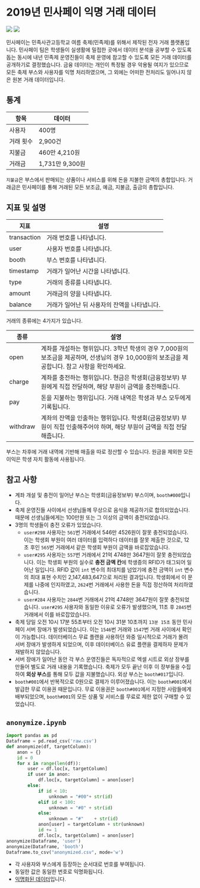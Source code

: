 # 2019년 민사페이 익명 거래 데이터

[![](https://img.shields.io/badge/license-mit-orange?longCache=true&style=for-the-badge)](LICENSE.md) [![](https://img.shields.io/badge/read_in-English-blue?longCache=true&style=for-the-badge)](README.md)

민사페이는 민족사관고등학교 여름 축제(민족제)를 위해서 제작된 전자 거래 플랫폼입니다. 민사페이 팀은 학생들이 실생활에 밀접한 곳에서 데이터 분석을 공부할 수 있도록 돕는 동시에 내년 민족제 운영진들이 축제 운영에 참고할 수 있도록 모든 거래 데이터를 공개하기로 결정했습니다. 금융 데이터는 개인이 특정될 경우 악용될 여지가 있으므로 모든 축제 부스와 사용자를 익명 처리하였으며, 그 외에는 어떠한 전처리도 일어나지 않은 원본 거래 데이터입니다.

## 통계

|항목|데이터|
|----|----|
|사용자|400명|
|거래 횟수|2,900건|
|지불금|460만 4,210원|
|거래금|1,731만 9,300원|

`지불금`은 부스에서 판매되는 상품이나 서비스를 위해 돈을 지불한 금액의 총합입니다. 거래금은 민사페이를 통해 거래된 모든 보조금, 예금, 지불금, 출금의 총합입니다.

## 지표 및 설명
|지표|설명|
|----|----|
|transaction|거래 번호를 나타냅니다.|
|user|사용자 번호를 나타냅니다.|
|booth|부스 번호를 나타냅니다.|
|timestamp|거래가 일어난 시간을 나타냅니다.|
|type|거래의 종류를 나타냅니다.|
|amount|거래금의 양을 나타냅니다.|
|balance|거래가 일어난 뒤 사용자의 잔액을 나타냅니다.|

거래의 종류에는 4가지가 있습니다.

|종류|설명|
|----|----|
|open|계좌를 개설하는 행위입니다. 3학년 학생의 경우 7,000원의 보조금을 제공하며, 선생님의 경우 10,000원의 보조금을 제공합니다. 참고 사항을 확인하세요.|
|charge|계좌를 충전하는 행위입니다. 현금은 학생회(금융정보부) 부원에게 직접 전달하며, 해당 부원이 금액을 충전해줍니다.|
|pay|돈을 지불하는 행위입니다. 거래 내역은 학생과 부스 모두에게 기록됩니다.|
|withdraw|계좌의 잔액을 인출하는 행위입니다. 학생회(금융정보부) 부원이 직접 인출해주어야 하며, 해당 부원이 금액을 직접 전달해줍니다.|

부스는 차후에 거래 내역에 기반해 매출을 따로 정산할 수 있습니다. 원금을 제외한 모든 이익은 학생 자치 활동에 사용됩니다.

## 참고 사항

* 계좌 개설 및 충전이 일어난 부스는 학생회(금융정보부) 부스이며, `booth#000`입니다.
* 축제 운영진들 사이에서 선생님들께 무상으로 음식을 제공하기로 합의되었습니다. 때문에 선생님들에게는 100만원 또는 그 이상의 금액이 충전되었습니다.
* 3명의 학생들이 충전 오류가 있었습니다.
    * `user#298` 사용자는 `561`번 거래에서 546만 4526원이 잘못 충전되었습니다. 이는 학생회 부원이 여러 데이터를 입력하다 데이터를 잘못 제출한 것으로, 12초 후인 `565`번 거래에서 같은 학생회 부원이 금액을 바로잡았습니다. 
    * `user#295` 사용자는 `557`번 거래에서 21억 4748만 3647원이 잘못 충전되었습니다. 이는 학생회 부원의 실수로 **충전 금액 칸**에 학생증의 RFID가 태그되어 일어난 일입니다. RFID 값이 `int` 변수의 최대치를 넘었기에 충전 금액이 `int` 변수의 최대 표현 수치인 2,147,483,647으로 처리된 결과입니다. 학생회에서 이 문제를 나중에 인지하였고, `2624`번 거래에서 사용한 돈을 직접 정산하여 처리하였습니다.
    * `user#284` 사용자는 `2844`번 거래에서 21억 4748만 3647원이 잘못 충전되었습니다. `user#295` 사용자와 동일한 이유로 오류가 발생했으며, 11초 후 `2845`번 거래에서 이를 바로잡았습니다.
* 축제 당일 오전 10시 17분 55초부터 오전 10시 31분 10초까지 `13분 15초` 동안 민사페이 서버 장애가 발생되었습니다. 이는 `1546`번 거래와 `1547`번 거래 사이에서 확인이 가능합니다. 데이터베이스 무료 플랜을 사용하던 와중 일시적으로 거래가 몰려 서버 장애가 발생하게 되었으며, 이후 데이터베이스 유료 플랜을 결제하자 문제가 재발하지 않았습니다.
* 서버 장애가 일어난 동안 각 부스 운영진들은 독자적으로 엑셀 시트로 외상 장부를 만들어 별도로 거래 내용을 기록했습니다. 축제가 모두 끝난 이후 이 장부들을 수집하여 **외상 부스**를 통해 모두 값을 지불했습니다. 외상 부스는 `booth#017`입니다.
* `booth#001`에서 반복적으로 0원으로 결제가 이루어졌습니다. 이는 `booth#001`에서 발급한 무료 이용권 때문입니다. 무료 이용권은 `booth#001`에서 지정한 사람들에게 배부되었으며, `booth#001`의 모든 상품 및 서비스를 무료로 제한 없이 구매할 수 있었습니다.

## `anonymize.ipynb`

```python
import pandas as pd
Dataframe = pd.read_csv('raw.csv')
def anonymize(df, targetColumn):
    anon = {}
    id = 0
    for x in range(len(df)):
        user = df.loc[x, targetColumn]
        if user in anon:
            df.loc[x, targetColumn] = anon[user]
        else:
            if id < 10:
                unknown = "#00"+ str(id)
            elif id < 100:
                unknown = "#0" + str(id)
            else:
                unknown = "#"    + str(id)
            anon[user] = targetColumn + str(unknown)
            id += 1
            df.loc[x, targetColumn] = anon[user]
anonymize(Dataframe, 'user')
anonymize(Dataframe, 'booth')
Dataframe.to_csv("anonymized.csv", mode='w')
```
* 각 사용자와 부스에게 등장하는 순서대로 번호를 부여됩니다.
* 동일한 값은 동일한 번호로 익명화됩니다.
* [익명화된 데이터](transactions.csv)입니다.
